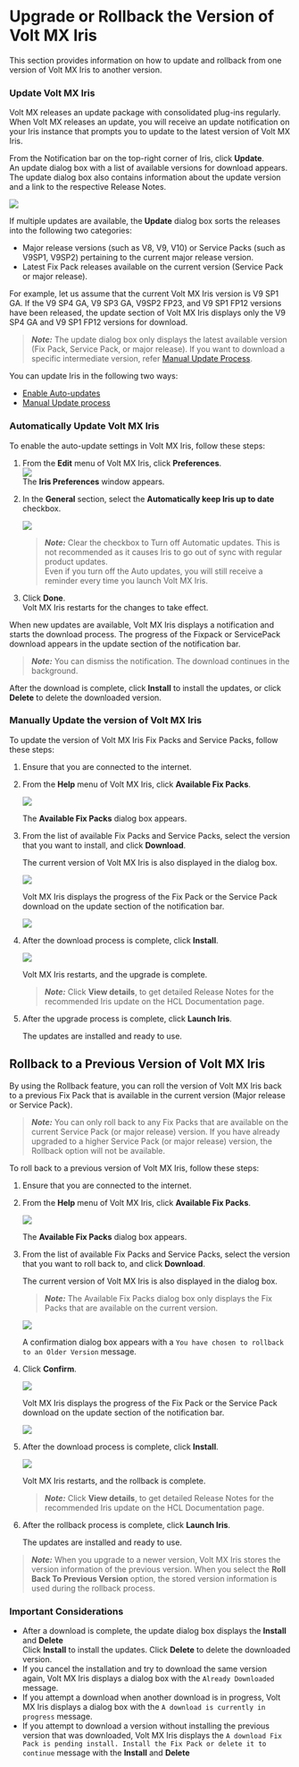 
# Upgrade or Rollback the Version of Volt MX Iris

This section provides information on how to update and rollback from one version of Volt MX Iris to another version.



### Update Volt MX Iris

Volt MX releases an update package with consolidated plug-ins regularly. When Volt MX releases an update, you will receive an update notification on your Iris instance that prompts you to update to the latest version of Volt MX Iris.

From the Notification bar on the top-right corner of Iris, click **Update**.  
An update dialog box with a list of available versions for download appears. The update dialog box also contains information about the update version and a link to the respective Release Notes.

![](Resources/Images/Update.png)

If multiple updates are available, the **Update** dialog box sorts the releases into the following two categories:

- Major release versions (such as V8, V9, V10) or Service Packs (such as V9SP1, V9SP2) pertaining to the current major release version.
- Latest Fix Pack releases available on the current version (Service Pack or major release).

For example, let us assume that the current Volt MX Iris version is V9 SP1 GA. If the V9 SP4 GA, V9 SP3 GA, V9SP2 FP23, and V9 SP1 FP12 versions have been released, the update section of Volt MX Iris displays only the V9 SP4 GA and V9 SP1 FP12 versions for download.

> **_Note:_** The update dialog box only displays the latest available version (Fix Pack, Service Pack, or major release). If you want to download a specific intermediate version, refer [Manual Update Process](#manually-update-the-version-of-volt-mx-iris).

You can update Iris in the following two ways:

- [Enable Auto-updates](#automatically-update-volt-mx-iris)
- [Manual Update process](#manually-update-the-version-of-volt-mx-iris)

### Automatically Update Volt MX Iris

To enable the auto-update settings in Volt MX Iris, follow these steps:

1.  From the **Edit** menu of Volt MX Iris, click **Preferences**.  
    ![](Resources/Images/Preferences_264x345.png)  
    The **Iris Preferences** window appears.
2.  In the **General** section, select the **Automatically keep Iris up to date** checkbox.

    ![](Resources/Images/General_Pref_461x363.png)

    > **_Note:_** Clear the checkbox to Turn off Automatic updates. This is not recommended as it causes Iris to go out of sync with regular product updates.  
    > Even if you turn off the Auto updates, you will still receive a reminder every time you launch Volt MX Iris.

3.  Click **Done**.  
    Volt MX Iris restarts for the changes to take effect.

When new updates are available, Volt MX Iris displays a notification and starts the download process. The progress of the Fixpack or ServicePack download appears in the update section of the notification bar.

> **_Note:_** You can dismiss the notification. The download continues in the background.

After the download is complete, click **Install** to install the updates, or click **Delete** to delete the downloaded version.

### Manually Update the version of Volt MX Iris

To update the version of Volt MX Iris Fix Packs and Service Packs, follow these steps:

1.  Ensure that you are connected to the internet.
2.  From the **Help** menu of Volt MX Iris, click **Available Fix Packs**.

    ![](Resources/Images/Help_168x245.png)

    The **Available Fix Packs** dialog box appears.

3.  From the list of available Fix Packs and Service Packs, select the version that you want to install, and click **Download**.

    The current version of Volt MX Iris is also displayed in the dialog box.

    ![](Resources/Images/AvailableFixpacks_374x436.png)

    Volt MX Iris displays the progress of the Fix Pack or the Service Pack download on the update section of the notification bar.

    ![](Resources/Images/DownloadUpdate.png)

4.  After the download process is complete, click **Install**.

    ![](Resources/Images/InstallUpgrade.png)

    Volt MX Iris restarts, and the upgrade is complete.

    > **_Note:_** Click **View details**, to get detailed Release Notes for the recommended Iris update on the HCL Documentation page.

5.  After the upgrade process is complete, click **Launch Iris**.

    The updates are installed and ready to use.

## Rollback to a Previous Version of Volt MX Iris

By using the Rollback feature, you can roll the version of Volt MX Iris back to a previous Fix Pack that is available in the current version (Major release or Service Pack).

> **_Note:_** You can only roll back to any Fix Packs that are available on the current Service Pack (or major release) version. If you have already upgraded to a higher Service Pack (or major release) version, the Rollback option will not be available.

To roll back to a previous version of Volt MX Iris, follow these steps:

1.  Ensure that you are connected to the internet.
2.  From the **Help** menu of Volt MX Iris, click **Available Fix Packs**.

    ![](Resources/Images/Help_168x245.png)

    The **Available Fix Packs** dialog box appears.

3.  From the list of available Fix Packs and Service Packs, select the version that you want to roll back to, and click **Download**.

    The current version of Volt MX Iris is also displayed in the dialog box.

    > **_Note:_** The Available Fix Packs dialog box only displays the Fix Packs that are available on the current version.

    ![](Resources/Images/AvailableFixpacks_374x436.png)

    A confirmation dialog box appears with a `You have chosen to rollback to an Older Version` message.

4.  Click **Confirm**.

    ![](Resources/Images/RollBackConfirm.png)

    Volt MX Iris displays the progress of the Fix Pack or the Service Pack download on the update section of the notification bar.

    ![](Resources/Images/RollBack.png)

5.  After the download process is complete, click **Install**.

    ![](Resources/Images/RollBack_Install.png)

    Volt MX Iris restarts, and the rollback is complete.

    > **_Note:_** Click **View details**, to get detailed Release Notes for the recommended Iris update on the HCL Documentation page.

6.  After the rollback process is complete, click **Launch Iris**.

    The updates are installed and ready to use.

> **_Note:_** When you upgrade to a newer version, Volt MX Iris stores the version information of the previous version. When you select the **Roll Back To Previous Version** option, the stored version information is used during the rollback process.

### Important Considerations

- After a download is complete, the update dialog box displays the **Install** and **Delete**  
  Click **Install** to install the updates. Click **Delete** to delete the downloaded version.
- If you cancel the installation and try to download the same version again, Volt MX Iris displays a dialog box with the `Already Downloaded` message.
- If you attempt a download when another download is in progress, Volt MX Iris displays a dialog box with the `A download is currently in progress` message.
- If you attempt to download a version without installing the previous version that was downloaded, Volt MX Iris displays the `A download Fix Pack is pending install. Install the Fix Pack or delete it to continue` message with the **Install** and **Delete**

